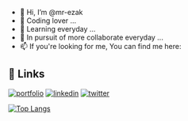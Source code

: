 - 👋 Hi, I’m @mr-ezak
- 👀 Coding lover ...
- 🌱 Learning everyday ...
- 💞️ In pursuit of more collaborate everyday ...
- 📫 If you're looking for me, You can find me here:

## 🔗 Links
[![portfolio](https://img.shields.io/badge/my_portfolio-000?style=for-the-badge&logo=ko-fi&logoColor=white)](https://mrezak.ir/)
[![linkedin](https://img.shields.io/badge/linkedin-0A66C2?style=for-the-badge&logo=linkedin&logoColor=white)](https://www.linkedin.com/in/mr-ezak/)
[![twitter](https://img.shields.io/badge/twitter-1DA1F2?style=for-the-badge&logo=twitter&logoColor=white)](https://twitter.com/Mr_Ezak)

[![Top Langs](https://github-readme-stats.vercel.app/api/top-langs/?username=mr-ezak&show_icons=true&theme=tokyonight)](https://github.com/anuraghazra/github-readme-stats)

<!---
mr-ezak/mr-ezak is a ✨ special ✨ repository because its `README.md` (this file) appears on your GitHub profile.
You can click the Preview link to take a look at your changes.
--->
